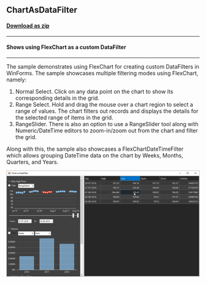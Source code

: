## ChartAsDataFilter
#### [Download as zip](https://grapecity.github.io/DownGit/#/home?url=https://github.com/GrapeCity/ComponentOne-WinForms-Samples/tree/master/NetFramework\DataFilter\VB\ChartAsDataFilter)
____
#### Shows using FlexChart as a custom DataFilter
____
The sample demonstrates using FlexChart for creating custom DataFilters in WinForms. The sample showcases multiple filtering modes using FlexChart, namely:

1. Normal Select. Click on any data point on the chart to show its corresponding details in the grid.
2. Range Select. Hold and drag the mouse over a chart region to select a range of values. The chart filters out records and displays the details for the selected range of items in the grid.
3. RangeSlider. There is also an option to use a RangeSlider tool along with Numeric/DateTime editors to zoom-in/zoom out from the chart and filter the grid.

Along with this, the sample also showcases a FlexChartDateTimeFilter which allows grouping DateTime data on the chart by Weeks, Months, Quarters, and Years.

![screenshot](screenshot.png)
